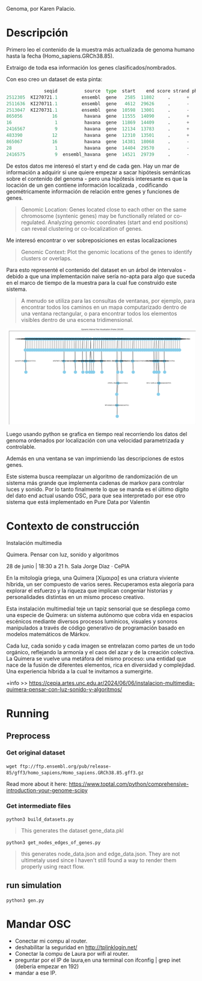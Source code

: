 Genoma, por Karen Palacio.

# Descripción
Primero leo el contenido de la muestra más actualizada de genoma humano hasta la fecha (Homo_sapiens.GRCh38.85).

Extraigo de toda esa información los genes clasificados/nombrados.

Con eso creo un dataset de esta pinta:
```python
              seqid          source  type  start    end score strand phase   gene_name          gene_id                                               desc
2512305  KI270721.1         ensembl  gene   2585  11802     .      +     .  AC004556.1  ENSG00000276345                                                   
2511636  KI270711.1         ensembl  gene   4612  29626     .      -     .  AC240274.1  ENSG00000271254                                                   
2513047  KI270731.1         ensembl  gene  10598  13001     .      -     .  AC023491.2  ENSG00000278633                                                   
865056           16          havana  gene  11555  14090     .      +     .    DDX11L10  ENSG00000233614  DEAD/H-box helicase 11 like 10 [Source:HGNC Sy...
16                1          havana  gene  11869  14409     .      +     .     DDX11L1  ENSG00000223972  DEAD/H-box helicase 11 like 1 [Source:HGNC Sym...
2416567           9          havana  gene  12134  13783     .      +     .     DDX11L5  ENSG00000236875  DEAD/H-box helicase 11 like 5 [Source:HGNC Sym...
483390           12          havana  gene  12310  13501     .      +     .     DDX11L8  ENSG00000256263  DEAD/H-box helicase 11 like 8 [Source:HGNC Sym...
865067           16          havana  gene  14381  18068     .      -     .      WASH4P  ENSG00000234769  WAS protein family homolog 4 pseudogene [Sourc...
28                1          havana  gene  14404  29570     .      -     .      WASH7P  ENSG00000227232  WAS protein family homolog 7 pseudogene [Sourc...
2416575           9  ensembl_havana  gene  14521  29739     .      -     .       WASH1  ENSG00000181404  WAS protein family homolog 1 [Source:HGNC Symb...

```

De estos datos me interesó el start y end de cada gen. Hay un mar de información a adquirir si une quiere empezar a sacar hipótesis semánticas sobre el contenido del genoma - pero una hipótesis interesante es que la locación de un gen contiene información localizada , codificando geométricamente información de relación entre genes y funciones de genes.

> Genomic Location: Genes located close to each other on the same chromosome (syntenic genes) may be functionally related or co-regulated. Analyzing genomic coordinates (start and end positions) can reveal clustering or co-localization of genes.

Me interesó encontrar o ver sobreposiciones en estas localizaciones 

> Genomic Context: Plot the genomic locations of the genes to identify clusters or overlaps.

Para esto representé el contenido del dataset en un árbol de intervalos - debido a que una implementación naive sería no-apta para algo que suceda en el marco de tiempo de la muestra para la cual fue construido este sistema.

> A menudo se utiliza para las consultas de ventanas, por ejemplo, para encontrar todos los caminos en un mapa computarizado dentro de una ventana rectangular, o para encontrar todos los elementos visibles dentro de una escena tridimensional.

<img src="./Figure_first_100.png"/>

Luego usando python se grafica en tiempo real recorriendo los datos del genoma ordenados por localización con una velocidad parametrizada y controlable.

Además en una ventana se van imprimiendo las descripciones de estos genes.

Este sistema busca reemplazar un algoritmo de randomización de un sistema más grande que implementa cadenas de markov para controlar luces y sonido. Por lo tanto finalmente lo que se manda es el último dígito del dato end actual usando OSC, para que sea interpretado por ese otro sistema que está implementado en Pure Data por Valentin 

# Contexto de construcción
Instalación multimedia

Quimera. Pensar con luz, sonido y algoritmos

28 de junio | 18:30 a 21 h.
Sala Jorge Díaz · CePIA

En la mitología griega, una Quimera [Χίμαιρα] es una criatura viviente híbrida, un ser compuesto de varios seres. Recuperamos esta alegoría para explorar el esfuerzo y la riqueza que implican congeniar historias y personalidades distintas en un mismo proceso creativo. 

Esta instalación multimedial teje un tapiz sensorial que se despliega como una especie de Quimera: un sistema autónomo que cobra vida en espacios escénicos mediante diversos procesos lumínicos, visuales y sonoros manipulados a través de código generativo de programación basado en modelos matemáticos de Márkov.

Cada luz, cada sonido y cada imagen se entrelazan como partes de un todo orgánico, reflejando la armonía y el caos del azar y de la creación colectiva. La Quimera se vuelve una metáfora del mismo proceso: una entidad que nace de la fusión de diferentes elementos, rica en diversidad y complejidad. Una experiencia híbrida a la cual te invitamos a sumergirte.

+info >> https://cepia.artes.unc.edu.ar/2024/06/06/instalacion-multimedia-quimera-pensar-con-luz-sonido-y-algoritmos/

# Running

## Preprocess
### Get original dataset

`wget ftp://ftp.ensembl.org/pub/release-85/gff3/homo_sapiens/Homo_sapiens.GRCh38.85.gff3.gz`

Read more about it here: https://www.toptal.com/python/comprehensive-introduction-your-genome-scipy

### Get intermediate files
`python3 build_datasets.py`

> This generates the dataset gene_data.pkl

`python3 get_nodes_edges_of_genes.py`

> this generates node_data.json and edge_data.json. They are not ultimetaly used since I haven't still found a way to render them properly using react flow.

## run simulation
`python3 gen.py`



# Mandar OSC
- Conectar mi compu al router.
- deshabilitar la seguridad en http://tplinklogin.net/
- Conectar la compu de Laura por wifi al router.
- preguntar por el IP de laura,en una terminal con ifconfig | grep inet (debería empezar en 192)
- mandar a ese IP.

